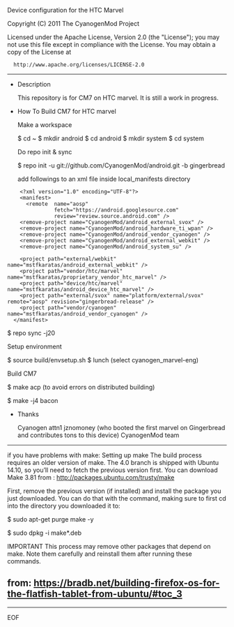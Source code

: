 Device configuration for the HTC Marvel

Copyright (C) 2011 The CyanogenMod Project

 Licensed under the Apache License, Version 2.0 (the "License");
 you may not use this file except in compliance with the License.
 You may obtain a copy of the License at

      http://www.apache.org/licenses/LICENSE-2.0

------------------------------------------------------------------
* Description

  This repository is for CM7 on HTC marvel.
  It is still a work in progress.

* How To Build CM7 for HTC marvel

  Make a workspace

  $ cd ~
  $ mkdir android
  $ cd android
  $ mkdir system
  $ cd system


  Do repo init & sync

  $ repo init -u git://github.com/CyanogenMod/android.git -b gingerbread
  
  add followings to an xml file inside local_manifests directory
```
    <?xml version="1.0" encoding="UTF-8"?>
    <manifest>
      <remote  name="aosp"
               fetch="https://android.googlesource.com"
               review="review.source.android.com" />
    <remove-project name="CyanogenMod/android_external_svox" />
    <remove-project name="CyanogenMod/android_hardware_ti_wpan" />
    <remove-project name="CyanogenMod/android_vendor_cyanogen" />
    <remove-project name="CyanogenMod/android_external_webkit" />
    <remove-project name="CyanogenMod/android_system_su" />
  
    <project path="external/webkit" name="mstfkaratas/android_external_webkit" />
    <project path="vendor/htc/marvel" name="mstfkaratas/proprietary_vendor_htc_marvel" />
    <project path="device/htc/marvel" name="mstfkaratas/android_device_htc_marvel" />
    <project path="external/svox" name="platform/external/svox" remote="aosp" revision="gingerbread-release" />
    <project path="vendor/cyanogen" name="mstfkaratas/android_vendor_cyanogen" />
  </manifest>

```
  
  $ repo sync -j20

  Setup environment

  $ source build/envsetup.sh
  $ lunch
  (select cyanogen_marvel-eng)

  Build CM7

  $ make acp
  (to avoid errors on distributed building)

  $ make -j4 bacon

* Thanks

  Cyanogen
  attn1
  jznomoney (who booted the first marvel on Gingerbread and contributes tons to this device)
  CyanogenMod team
  
------------------------------------------------------------------
if you have problems with make:
Setting up make
The build process requires an older version of make. The 4.0 branch is shipped with Ubuntu 14.10, so you’ll need to fetch the previous version first. You can download Make 3.81 from : http://packages.ubuntu.com/trusty/make

First, remove the previous version (if installed) and install the package you just downloaded. You can do that with the command, making sure to first cd into the directory you downloaded it to:

  $ sudo apt-get purge make -y
  
  $ sudo dpkg -i make*.deb

IMPORTANT This process may remove other packages that depend on make. Note them carefully and reinstall them after running these commands.

from: https://bradb.net/building-firefox-os-for-the-flatfish-tablet-from-ubuntu/#toc_3
------------------------------------------------------------------
----
EOF
